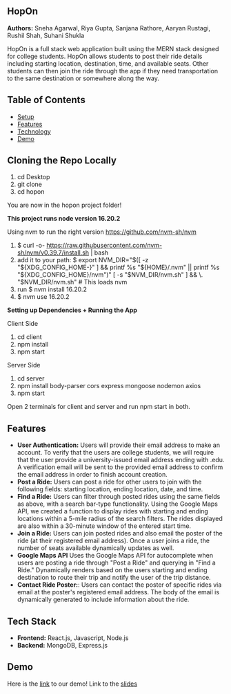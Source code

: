 ## HopOn
**Authors:** Sneha Agarwal, Riya Gupta, Sanjana Rathore, Aaryan Rustagi, Rushil Shah, Suhani Shukla

HopOn is a full stack web application built using the MERN stack designed for college students. HopOn allows students to post their ride details including starting location, destination, time, and available seats. Other students can then join the ride through the app if they need transportation to the same destination or somewhere along the way.

## Table of Contents
- [Setup](#cloning-the-repo-locally)
- [Features](#features)
- [Technology](#technology)
- [Demo](#demo)

## Cloning the Repo Locally
1. cd Desktop
2. git clone <url link>
3. cd hopon

You are now in the hopon project folder!

**This project runs node version 16.20.2**

Using nvm to run the right version https://github.com/nvm-sh/nvm
1. $ curl -o- https://raw.githubusercontent.com/nvm-sh/nvm/v0.39.7/install.sh | bash
2. add it to your path: $ export NVM_DIR="$([ -z "${XDG_CONFIG_HOME-}" ] && printf %s "${HOME}/.nvm" || printf %s "${XDG_CONFIG_HOME}/nvm")"
[ -s "$NVM_DIR/nvm.sh" ] && \. "$NVM_DIR/nvm.sh" # This loads nvm
3. run $ nvm install 16.20.2
4. $ nvm use 16.20.2 

**Setting up Dependencies + Running the App**

Client Side
1. cd client
2. npm install
3. npm start


Server Side
1. cd server
2. npm install body-parser cors express mongoose nodemon axios
3. npm start

Open 2 terminals for client and server and run npm start in both.

## Features
- **User Authentication:** Users will provide their email address to make an account. To verify that the users are college students, we will require that the user provide a university-issued email address ending with .edu. A verification email will be sent to the provided email address to confirm the email address in order to finish account creation.  
- **Post a Ride:** Users can post a ride for other users to join with the following fields: starting location, ending location, date, and time. 
- **Find a Ride:** Users can filter through posted rides using the same fields as above, with a search bar-type functionality. Using the Google Maps API, we created a function to display rides with starting and ending locations within a 5-mile radius of the search filters. The rides displayed are also within a 30-minute window of the entered start time. 
- **Join a Ride:** Users can join posted rides and also email the poster of the ride (at their registered email address). Once a user joins a ride, the number of seats available dynamically updates as well.
- **Google Maps API** Uses the Google Maps API for autocomplete when users are posting a ride through "Post a Ride" and querying in "Find a Ride." Dynamically renders based on the users starting and ending destination to route their trip and notify the user of the trip distance.
- **Contact Ride Poster:**: Users can contact the poster of specific rides via email at the poster's registered email address. The body of the email is dynamically generated to include information about the ride. 

## Tech Stack
-  **Frontend:** React.js, Javascript, Node.js
-  **Backend:** MongoDB, Express.js

## Demo
Here is the [link](https://youtu.be/ZYFLZG8MmI8) to our demo!
Link to the [slides](https://docs.google.com/presentation/d/1Ue1jCFV2XnbQSuY8iBo3NQaR9KuW1c-cmDeJW9I-z8Y/edit?usp=sharing)
